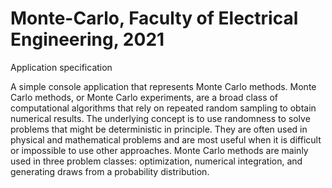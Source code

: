 # Monte-Carlo, Faculty of Electrical Engineering, 2021
Application specification

A simple console application that represents Monte Carlo methods. 
Monte Carlo methods, or Monte Carlo experiments, are a broad class of computational algorithms that rely on repeated random sampling to obtain numerical results. 
The underlying concept is to use randomness to solve problems that might be deterministic in principle. 
They are often used in physical and mathematical problems and are most useful when it is difficult or impossible to use other approaches. 
Monte Carlo methods are mainly used in three problem classes: optimization, numerical integration, and generating draws from a probability distribution.
